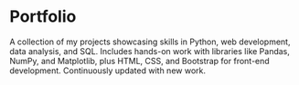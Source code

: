 # Portfolio
A collection of my projects showcasing skills in Python, web development, data analysis, and SQL. Includes hands-on work with libraries like Pandas, NumPy, and Matplotlib, plus HTML, CSS, and Bootstrap for front-end development. Continuously updated with new work.
